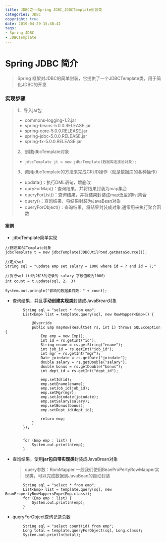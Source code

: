 ```yaml
---
title: JDBC之——Spring JDBC_JDBCTemplate封装类
categories: JDBC
copyright: true
date: 2019-04-29 15:30:42
tags:
- Spring JDBC
- JDBCTemplate
---
```

# Spring JDBC 简介
> Spring 框架对JDBC的简单封装，它提供了一个JDBCTemplate类，用于简化JDBC的开发

### 实现步骤
> 1、导入jar包
> - commons-logging-1.2.jar
> - spring-beans-5.0.0.RELEASE.jar
> - spring-core-5.0.0.RELEASE.jar
> - spring-jdbc-5.0.0.RELEASE.jar
> - spring-tx-5.0.0.RELEASE.jar
> 
> 2、创建jdbcTemplate对象
> - `jdbcTemplate jt = new jdbcTemplate(数据库连接池对象);`
> 
> 3、调用jdbcTemplate的方法来完成CRUD操作（就是数据库的各种操作）
> - updata()：执行DML语句，增删改
> - quryForMap()：查询结果，并将结果封装为map集合
> - queryForList()：查询结果，并将结果封装成map泛型的list集合
> - query()：查询结果，将结果封装为JavaBean对象
> - queryForObject()：查询结果，将结果封装成对象,通常用来执行聚合函数

<!--more-->
#### 案例
- jdbcTemplate简单实现
```
//获取JDBCTemplate对象
jdbcTemplate t = new jdbcTemplate(JDBCUtilPond.getDataSource());

//定义sql
String sql = "update emp set salary = 1000 where id = ? and id = ?;"

//执行sql（id为2和3的记录的 salary 字段值改为1000）
int count = t.update(sql, 2， 3)

System.out.pringln("影响的数据条目数：" + count);
```

- 查询结果，并且**手动创建实现类**封装成JavaBrean对象

```
        String sql = "select * from emp";
        List<Emp> list = template.query(sql, new RowMapper<Emp>() {

            @Override
            public Emp mapRow(ResultSet rs, int i) throws SQLException {
                Emp emp = new Emp();
                int id = rs.getInt("id");
                String ename = rs.getString("ename");
                int job_id = rs.getInt("job_id");
                int mgr = rs.getInt("mgr");
                Date joindate = rs.getDate("joindate");
                double salary = rs.getDouble("salary");
                double bonus = rs.getDouble("bonus");
                int dept_id = rs.getInt("dept_id");

                emp.setId(id);
                emp.setEname(ename);
                emp.setJob_id(job_id);
                emp.setMgr(mgr);
                emp.setJoindate(joindate);
                emp.setSalary(salary);
                emp.setBonus(bonus);
                emp.setDept_id(dept_id);

                return emp;
            }
        });


        for (Emp emp : list) {
            System.out.println(emp);
        }
```

- 查询结果，使用**jar包自带实现类**封装成JavaBrean对象
	> query参数：RomMapper
	> 一般我们使用BeanProPertyRowMapper实现类，可以完成数据到JavaBean的自动封装 

```
        String sql = "select * from emp";
        List<Emp> list = template.query(sql, new BeanPropertyRowMapper<Emp>(Emp.class));
        for (Emp emp : list) {
            System.out.println(emp);
        }
```

- queryForObject查询记录总数

```
        String sql = "select count(id) from emp";
        Long total = template.queryForObject(sql, Long.class);
        System.out.println(total);
```